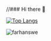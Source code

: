 //### Hi there 👋

<!--
**farhanswe/farhanswe** is a ✨ _special_ ✨ repository because its `README.md` (this file) appears on your GitHub profile.

Here are some ideas to get you started:

- 🔭 I’m currently working on ...
- 🌱 I’m currently learning ...
- 👯 I’m looking to collaborate on ...
- 🤔 I’m looking for help with ...
- 💬 Ask me about ...
- 📫 How to reach me: ...
- 😄 Pronouns: ...
- ⚡ Fun fact: ...
-->
[![Top Langs](https://github-readme-stats.vercel.app/api/top-langs/?username=farhanswe)](https://github.com/farhanswe/github-readme-stats)
<p align="left"> <img src="https://komarev.com/ghpvc/?username=farhanswe" alt="farhanswe" /> </p>


